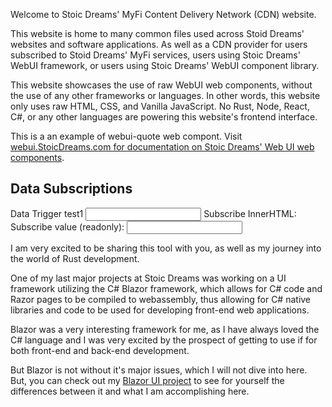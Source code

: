 <webui-data data-page-title="Stoic Dreams Content Delivery" data-page-subtitle=""></webui-data>

<webui-page-segment>

Welcome to Stoic Dreams' MyFi Content Delivery Network (CDN) website.

This website is home to many common files used across Stoid Dreams' websites and software applications. As well as a CDN provider for users subscribed to Stoid Dreams' MyFi services, users using Stoic Dreams' WebUI framework, or users using Stoic Dreams' WebUI component library.

This website showcases the use of raw WebUI web components, without the use of any other frameworks or languages. In other words, this website only uses raw HTML, CSS, and Vanilla JavaScript. No Rust, Node, React, C#, or any other languages are powering this website's frontend interface.

</webui-page-segment>

<webui-quote theme="primary" cite="Erik Gassler">This is a an example of webui-quote web compont. Visit <a href="https://webui.stoicdreams.com">webui.StoicDreams.com for documentation on Stoic Dreams' Web UI web components</a>.</webui-quote>

## Data Subscriptions

<webui-page-segment class="elevation-10">

<webui-flex>
    <label for="test1" class="nowrap">Data Trigger test1</label>
    <input id="test1" type="text" data-trigger="test1" />
</webui-flex>

<webui-flex>
    <span>Subscribe InnerHTML:</span>
    <span data-subscribe="test1" data-set="innerHTML"></span>
</webui-flex>

<webui-flex gap="5">
    <label class="nowrap">Subscribe value (readonly):</label>
    <input type="text" readonly data-subscribe="test1" data-set="value"></textarea>
</webui-flex>

</webui-page-segment>

<webui-page-segment>

<webui-flex class="ma-10"></webui-flex>

<webui-fa icon="star" class=""></webui-fa>
<webui-fa icon="fish" class="fa-bounce"></webui-fa>
<webui-fa icon="user" class=""></webui-fa>

</webui-page-segment>

<webui-sideimage src="https://cdn.myfi.ws/v/Vecteezy/cartoon-style-cloud-storage-data-processing-message.svg">

I am very excited to be sharing this tool with you, as well as my journey into the world of Rust development.

One of my last major projects at Stoic Dreams was working on a UI framework utilizing the C# Blazor framework, which allows for C# code and Razor pages to be compiled to webassembly, thus allowing for C# native libraries and code to be used for developing front-end web applications.

Blazor was a very interesting framework for me, as I have always loved the C# language and I was very excited by the prospect of getting to use if for both front-end and back-end development.

But Blazor is not without it's major issues, which I will not dive into here. But, you can check out my [Blazor UI project](https://blazorui.stoicdreams.com "Blazor UI documentation and website demo") to see for yourself the differences between it and what I am accomplishing here.

</webui-sideimage>
